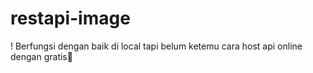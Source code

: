# restapi-image

! Berfungsi dengan baik di local tapi belum ketemu cara host api online dengan gratis🗿
